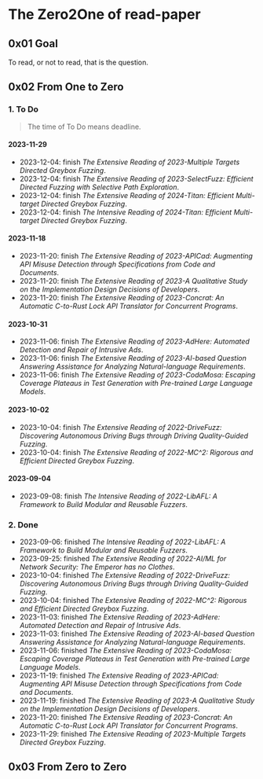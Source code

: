 # The Zero2One of read-paper

## 0x01 Goal

To read, or not to read, that is the question.

## 0x02 From One to Zero

### 1. To Do

> The time of To Do means deadline.

#### 2023-11-29

- 2023-12-04: finish *The Extensive Reading of 2023-Multiple Targets Directed Greybox Fuzzing*.
- 2023-12-04: finish *The Extensive Reading of 2023-SelectFuzz: Efficient Directed Fuzzing with Selective Path Exploration*.
- 2023-12-04: finish *The Extensive Reading of 2024-Titan: Efficient Multi-target Directed Greybox Fuzzing*.
- 2023-12-04: finish *The Intensive Reading of 2024-Titan: Efficient Multi-target Directed Greybox Fuzzing*.

#### 2023-11-18

- 2023-11-20: finish *The Extensive Reading of 2023-APICad: Augmenting API Misuse Detection through Specifications from Code and Documents*.
- 2023-11-20: finish *The Extensive Reading of 2023-A Qualitative Study on the Implementation Design Decisions of Developers*.
- 2023-11-20: finish *The Extensive Reading of 2023-Concrat: An Automatic C-to-Rust Lock API Translator for Concurrent Programs*.

#### 2023-10-31

- 2023-11-06: finish *The Extensive Reading of 2023-AdHere: Automated Detection and Repair of Intrusive Ads*.
- 2023-11-06: finish *The Extensive Reading of 2023-AI-based Question Answering Assistance for Analyzing Natural-language Requirements*.
- 2023-11-06: finish *The Extensive Reading of 2023-CodaMosa: Escaping Coverage Plateaus in Test Generation with Pre-trained Large Language Models*.

#### 2023-10-02

- 2023-10-04: finish *The Extensive Reading of 2022-DriveFuzz: Discovering Autonomous Driving Bugs through Driving Quality-Guided Fuzzing*.
- 2023-10-04: finish *The Extensive Reading of 2022-MC^2: Rigorous and Efficient Directed Greybox Fuzzing*.

#### 2023-09-04

- 2023-09-08: finish *The Intensive Reading of 2022-LibAFL: A Framework to Build Modular and Reusable Fuzzers*.

### 2. Done

- 2023-09-06: finished *The Intensive Reading of 2022-LibAFL: A Framework to Build Modular and Reusable Fuzzers*.
- 2023-09-25: finished *The Extensive Reading of 2022-AI/ML for Network Security: The Emperor has no Clothes*.
- 2023-10-04: finished *The Extensive Reading of 2022-DriveFuzz: Discovering Autonomous Driving Bugs through Driving Quality-Guided Fuzzing*.
- 2023-10-04: finished *The Extensive Reading of 2022-MC^2: Rigorous and Efficient Directed Greybox Fuzzing*.
- 2023-11-03: finished *The Extensive Reading of 2023-AdHere: Automated Detection and Repair of Intrusive Ads*.
- 2023-11-03: finished *The Extensive Reading of 2023-AI-based Question Answering Assistance for Analyzing Natural-language Requirements*.
- 2023-11-06: finished *The Extensive Reading of 2023-CodaMosa: Escaping Coverage Plateaus in Test Generation with Pre-trained Large Language Models*.
- 2023-11-19: finished *The Extensive Reading of 2023-APICad: Augmenting API Misuse Detection through Specifications from Code and Documents*.
- 2023-11-19: finished *The Extensive Reading of 2023-A Qualitative Study on the Implementation Design Decisions of Developers*.
- 2023-11-20: finished *The Extensive Reading of 2023-Concrat: An Automatic C-to-Rust Lock API Translator for Concurrent Programs*.
- 2023-11-29: finished *The Extensive Reading of 2023-Multiple Targets Directed Greybox Fuzzing*.

## 0x03 From Zero to Zero
